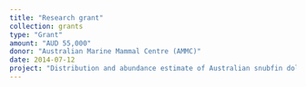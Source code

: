 ```yaml
---
title: "Research grant"
collection: grants
type: "Grant"
amount: "AUD 55,000"
donor: "Australian Marine Mammal Centre (AMMC)"
date: 2014-07-12
project: "Distribution and abundance estimate of Australian snubfin dolphins (<em>Orcaella heinsohni</em>) at a key site in the Kimberley region, Western Australia"
---
```

